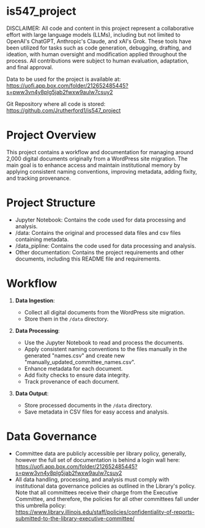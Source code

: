 # is547_project

DISCLAIMER: All code and content in this project represent a collaborative effort with large language models (LLMs), including but not limited to OpenAI's ChatGPT, Anthropic's Claude, and xAI's Grok. These tools have been utilized for tasks such as code generation, debugging, drafting, and ideation, with human oversight and modification applied throughout the process.  All contributions were subject to human evaluation, adaptation, and final approval.

Data to be used for the project is available at: https://uofi.app.box.com/folder/212652485445?s=pww3vn4y8plg5jab2fwxw9aulw7csuy2

Git Repository where all code is stored: https://github.com/Jrutherford1/is547_project

# Project Overview
This project contains a workflow and documentation for managing around 2,000 digital documents originally from a WordPress site migration. The main goal is to enhance access and maintain institutional memory by applying consistent naming conventions, improving metadata, adding fixity, and tracking provenance. 

# Project Structure
- Jupyter Notebook: Contains the code used for data processing and analysis.
- /data: Contains the original and processed data files and csv files containing metadata.
- /data_pipline: Contains the code used for data processing and analysis.
- Other documentation: Contains the project requirements and other documents, including this README file and requirements.

# Workflow
1. **Data Ingestion**: 
   - Collect all digital documents from the WordPress site migration.
   - Store them in the `/data` directory.

2. **Data Processing**:
   - Use the Jupyter Notebook to read and process the documents.
   - Apply consistent naming conventions to the files manually in the generated "names.csv" and create new "manually_updated_committee_names.csv".
   - Enhance metadata for each document.
   - Add fixity checks to ensure data integrity.
   - Track provenance of each document.

3. **Data Output**:
   - Store processed documents in the `/data` directory.
   - Save metadata in CSV files for easy access and analysis.

# Data Governance
- Committee data are publicly accessible per library policy, generally, however the full set of documentation is behind a login wall here: https://uofi.app.box.com/folder/212652485445?s=pww3vn4y8plg5jab2fwxw9aulw7csuy2
- All data handling, processing, and analysis must comply with institutional data governance policies as outlined in the Library's policy. Note that all committees receive their charge from the Executive Committee, and therefore, the policies for all other committees fall under this umbrella policy: https://www.library.illinois.edu/staff/policies/confidentiality-of-reports-submitted-to-the-library-executive-committee/
